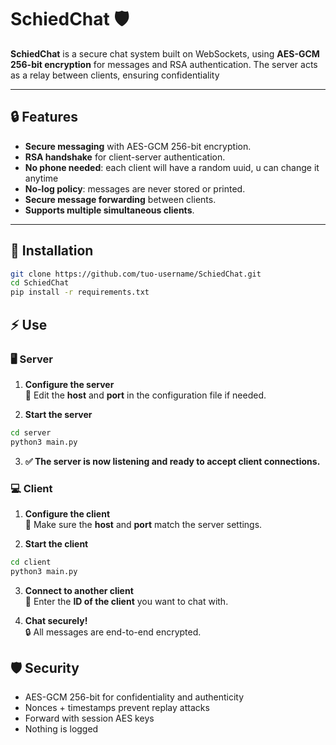 # SchiedChat 🛡️

**SchiedChat** is a secure chat system built on WebSockets, using **AES-GCM 256-bit encryption** for messages and RSA authentication. The server acts as a relay between clients, ensuring confidentiality  

---

## 🔒 Features

- **Secure messaging** with AES-GCM 256-bit encryption.  
- **RSA handshake** for client-server authentication.  
- **No phone needed**: each client will have a random uuid, u can change it anytime
- **No-log policy**: messages are never stored or printed.  
- **Secure message forwarding** between clients.  
- **Supports multiple simultaneous clients**.  

---

## 🚀 Installation
```bash
git clone https://github.com/tuo-username/SchiedChat.git
cd SchiedChat
pip install -r requirements.txt
```



## ⚡ Use
### 🖥️ Server
1. **Configure the server**  
   🔹 Edit the **host** and **port** in the configuration file if needed.

2. **Start the server**  
```bash
cd server
python3 main.py
```
3. **✅ The server is now listening and ready to accept client connections.**

### 💻 Client
1. **Configure the client**  
   🔹 Make sure the **host** and **port** match the server settings.

2. **Start the client**  
```bash
cd client
python3 main.py
```
3. **Connect to another client**  
   🔹 Enter the **ID of the client** you want to chat with.

4. **Chat securely!**  
   🔒 All messages are end-to-end encrypted.



## 🛡️ Security
- AES-GCM 256-bit for confidentiality and authenticity
- Nonces + timestamps prevent replay attacks
- Forward with session AES keys
- Nothing is logged
